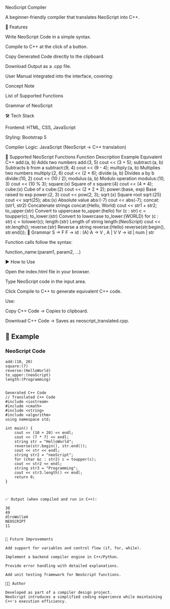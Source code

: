 NeoScript Compiler

A beginner-friendly compiler that translates NeoScript into C++.

🚀 Features

Write NeoScript Code in a simple syntax.

Compile to C++ at the click of a button.

Copy Generated Code directly to the clipboard.

Download Output as a .cpp file.

User Manual integrated into the interface, covering:

Concept Note

List of Supported Functions

Grammar of NeoScript

🛠️ Tech Stack

Frontend: HTML, CSS, JavaScript

Styling: Bootstrap 5

Compiler Logic: JavaScript (NeoScript → C++ translation)

📖 Supported NeoScript Functions
Function	Description	Example	Equivalent C++
add:(a, b)	Adds two numbers	add:(3, 5)	cout << (3 + 5);
subtract:(a, b)	Subtracts b from a	subtract:(9, 4)	cout << (9 - 4);
multiply:(a, b)	Multiplies two numbers	multiply:(2, 6)	cout << (2 * 6);
divide:(a, b)	Divides a by b	divide:(10, 2)	cout << (10 / 2);
modulus:(a, b)	Modulo operation	modulus:(10, 3)	cout << (10 % 3);
square:(x)	Square of x	square:(4)	cout << (4 * 4);
cube:(x)	Cube of x	cube:(2)	cout << (2 * 2 * 2);
power:(base, exp)	Base raised to exp	power:(2, 3)	cout << pow(2, 3);
sqrt:(x)	Square root	sqrt:(25)	cout << sqrt(25);
abs:(x)	Absolute value	abs:(-7)	cout << abs(-7);
concat:(str1, str2)	Concatenate strings	concat:(Hello, World)	cout << str1 + str2;
to_upper:(str)	Convert to uppercase	to_upper:(hello)	for (c : str) c = toupper(c);
to_lower:(str)	Convert to lowercase	to_lower:(WORLD)	for (c : str) c = tolower(c);
length:(str)	Length of string	length:(NeoScript)	cout << str.length();
reverse:(str)	Reverse a string	reverse:(Hello)	reverse(str.begin(), str.end());
📐 Grammar
S → F
F → id : (A)
A → V , A | V
V → id | num | str


Function calls follow the syntax:

function_name:(param1, param2, ...)

▶️ How to Use

Open the index.html file in your browser.

Type NeoScript code in the input area.

Click Compile to C++ to generate equivalent C++ code.

Use:

Copy C++ Code → Copies to clipboard.

Download C++ Code → Saves as neoscript_translated.cpp.

## 📝 Example  

### NeoScript Code  

```neoscript
add:(10, 20)
square:(7)
reverse:(HelloWorld)
to_upper:(neoScript)
length:(Programming)


Generated C++ Code
// Translated C++ Code
#include <iostream>
#include <cmath>
#include <string>
#include <algorithm>
using namespace std;

int main() {
    cout << (10 + 20) << endl;
    cout << (7 * 7) << endl;
    string str = "HelloWorld";
    reverse(str.begin(), str.end());
    cout << str << endl;
    string str2 = "neoScript";
    for (char &c : str2) c = toupper(c);
    cout << str2 << endl;
    string str3 = "Programming";
    cout << str3.length() << endl;
    return 0;
}



✅ Output (when compiled and run in C++):

30
49
dlroWolleH
NEOSCRIPT
11


🌟 Future Improvements

Add support for variables and control flow (if, for, while).

Implement a backend compiler engine in C++/Python.

Provide error handling with detailed explanations.

Add unit testing framework for NeoScript functions.

👨‍💻 Author

Developed as part of a compiler design project.
NeoScript introduces a simplified coding experience while maintaining C++'s execution efficiency.
